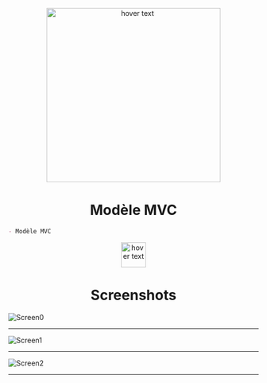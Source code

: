 <p align="center">
  <img src="https://learn.microsoft.com/fr-fr/aspnet/mvc/overview/older-versions-1/overview/asp-net-mvc-overview/_static/image1.jpg" width="350" title="hover text">
</p>

<h1 align="center">Modèle MVC</h1>

```md
- Modèle MVC
```


<p align="center">
  <img src="https://cdn.discordapp.com/attachments/1042197137598976111/1092031705453436928/blank.png" width="50" title="hover text">
</p>

<h1 align="center">Screenshots</h1>

![Screen0](Screenshots/04.png)

---
![Screen1](Screenshots/02.png)

---
![Screen2](Screenshots/03.png)

---
